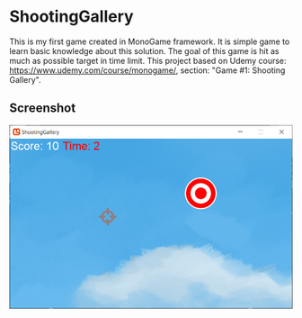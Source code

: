 # ShootingGallery
 This is my first game created in MonoGame framework. It is simple game to learn basic knowledge about this solution. The goal of this game is hit as much as possible target in time limit. This project based on Udemy course: https://www.udemy.com/course/monogame/, section: "Game #1: Shooting Gallery".

## Screenshot
![alt text](screenshot/DuringGame.PNG)